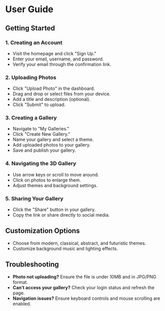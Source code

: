 # User Guide

## Getting Started

### 1. Creating an Account

- Visit the homepage and click "Sign Up."
- Enter your email, username, and password.
- Verify your email through the confirmation link.

### 2. Uploading Photos

- Click "Upload Photo" in the dashboard.
- Drag and drop or select files from your device.
- Add a title and description (optional).
- Click "Submit" to upload.

### 3. Creating a Gallery

- Navigate to "My Galleries."
- Click "Create New Gallery."
- Name your gallery and select a theme.
- Add uploaded photos to your gallery.
- Save and publish your gallery.

### 4. Navigating the 3D Gallery

- Use arrow keys or scroll to move around.
- Click on photos to enlarge them.
- Adjust themes and background settings.

### 5. Sharing Your Gallery

- Click the "Share" button in your gallery.
- Copy the link or share directly to social media.

## Customization Options

- Choose from modern, classical, abstract, and futuristic themes.
- Customize background music and lighting effects.

## Troubleshooting

- **Photo not uploading?** Ensure the file is under 10MB and in JPG/PNG format.
- **Can’t access your gallery?** Check your login status and refresh the page.
- **Navigation issues?** Ensure keyboard controls and mouse scrolling are enabled.
